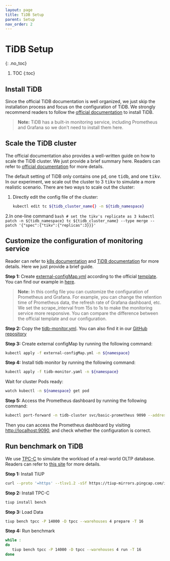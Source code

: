 ```yaml
---
layout: page
title: TiDB Setup
parent: Setup
nav_order: 2
---
```


# TiDB Setup
{: .no_toc}


1. TOC
{:toc}

## Install TiDB

Since the official TiDB documentation is well organized, we just skip the installation process and focus on the configuration of TiDB. We strongly recommend readers to follow the [official documentation](https://docs.pingcap.com/tidb-in-kubernetes/stable/get-started) to install TiDB.

> **Note:** TiDB has a built-in monitoring service, including Prometheus and Grafana so we don't need to install them here.

## Scale the TiDB cluster

The official documentation also provides a well-written guide on how to scale the TiDB cluster. We just provide a brief summary here.
Readers can refer to [official documentation](https://docs.pingcap.com/tidb-in-kubernetes/stable/scale-a-tidb-cluster) for more details.

The default setting of TiDB only contains one <tt>pd</tt>, one <tt>tidb</tt>, and one <tt>tikv</tt>. In our experiment, we scale out 
the cluster to 3 <tt>tikv</tt> to simulate a more realistic scenario. There are two ways to scale out the cluster:

1. Directly edit the config file of the cluster:
   ```bash
   kubectl edit tc ${tidb_cluster_name{} -n ${tidb_namespace}
   ```
2.In one-line command
    ```bash
    # set the tikv's replicate as 3
    kubectl patch -n ${tidb_namespace} tc ${tidb_cluster_name} --type merge --patch '{"spec":{"tikv":{"replicas":3}}}' 
    ```

## Customize the configuration of monitoring service

Reader can refer to [k8s documentation](https://kubernetes.io/docs/concepts/configuration/configmap/) and [TiDB documentation](https://docs.pingcap.com/tidb-in-kubernetes/dev/monitor-a-tidb-cluster) for more details. Here we just provide a brief guide.

**Step 1:** Create <u>external-configMap.yml</u> according to the official [template](https://github.com/pingcap/tidb-operator/blob/master/examples/monitor-with-externalConfigMap/prometheus/external-configMap.yaml). You can find our example in [here](https://github.com/ZhenlanJi/PerfCE/tree/main/config_files/setup/tidb).

> **Note:** In this config file you can customize the configuration of Prometheus and Grafana. For example, you can change the retention time of Prometheus data, the refresh rate of Grafana dashboard, etc. We set the scrape_interval from 15s to 1s to make the monitoring service more responsive. You can compare the difference between the official template and our configuration.

**Step 2:** Copy the <u>tidb-monitor.yml</u>. You can also find it in our [GitHub repository](https://github.com/ZhenlanJi/PerfCE/tree/main/config_files/setup/tidb)

**Step 3:** Create external configMap by running the following command:
```bash
kubectl apply -f external-configMap.yml -n ${namespace}
```

**Step 4:** Install tidb monitor by running the following command:
```bash
kubectl apply -f tidb-monitor.yaml -n ${namespace}
```

Wait for cluster Pods ready:
```bash
watch kubectl -n ${namespace} get pod
```

**Step 5:** Access the Prometheus dashboard by running the following command:
```bash
kubectl port-forward -n tidb-cluster svc/basic-prometheus 9090 --address 0.0.0.0 
```

Then you can access the Prometheus dashboard by visiting [http://localhost:9090](http://localhost:9090), and check whether the configuration is correct.


## Run benchmark on TiDB

We use [TPC-C](https://www.tpc.org/tpcc/) to simulate the workload of a real-world OLTP database. Readers can refer to [this site](https://docs.pingcap.com/tidb/stable/benchmark-tidb-using-tpcc) for more details.

**Step 1:** Install TiUP
```bash
curl --proto '=https' --tlsv1.2 -sSf https://tiup-mirrors.pingcap.com/install.sh | sh
```

**Step 2:** Install TPC-C
```bash
tiup install bench
```

**Step 3:** Load Data
```bash
tiup bench tpcc -P 14000 -D tpcc --warehouses 4 prepare -T 16
```

**Step 4:** Run benchmark
```bash
while :
do
   tiup bench tpcc -P 14000 -D tpcc --warehouses 4 run -T 16
done
```

